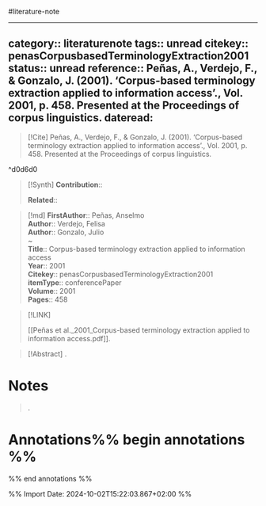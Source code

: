 #literature-note 

---
category:: literaturenote
tags:: unread
citekey:: penasCorpusbasedTerminologyExtraction2001
status:: unread
reference:: Peñas, A., Verdejo, F., & Gonzalo, J. (2001). ‘Corpus-based terminology extraction applied to information access’., Vol. 2001, p. 458. Presented at the Proceedings of corpus linguistics.
dateread:
---

> [!Cite]
> Peñas, A., Verdejo, F., & Gonzalo, J. (2001). ‘Corpus-based terminology extraction applied to information access’., Vol. 2001, p. 458. Presented at the Proceedings of corpus linguistics.

^d0d6d0

>[!Synth]
>**Contribution**:: 
>
>**Related**:: 
>

>[!md]
> **FirstAuthor**:: Peñas, Anselmo  
> **Author**:: Verdejo, Felisa  
> **Author**:: Gonzalo, Julio  
~    
> **Title**:: Corpus-based terminology extraction applied to information access  
> **Year**:: 2001   
> **Citekey**:: penasCorpusbasedTerminologyExtraction2001  
> **itemType**:: conferencePaper  
> **Volume**:: 2001   
> **Pages**:: 458    

> [!LINK] 
>
> [[Peñas et al._2001_Corpus-based terminology extraction applied to information access.pdf]].

> [!Abstract]
>.
> 
# Notes
>.


# Annotations%% begin annotations %%


%% end annotations %%

%% Import Date: 2024-10-02T15:22:03.867+02:00 %%
